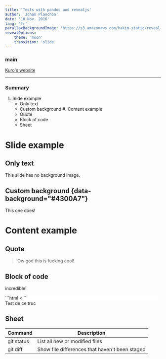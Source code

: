 ```yaml
---
title: 'Tests with pandoc and revealjs'
author: 'Johan Planchon'
date: '10 Nov. 2016'
lang: 'fr'
parallaxBackgroundImage: 'https://s3.amazonaws.com/hakim-static/reveal-js/reveal-parallax-1.jpg'
revealOptions:
	theme: 'moon'
    transition: 'slide'
---
```


### main

[Kuro's website](http://blackksoulls.github.io/ "C'est mon site web èwé")

---

### Summary
1. Slide example
	* Only text
	* Custom background
#. Content example
	* Quote
	* Block of code
	* Sheet

# Slide example

## Only text
This slide has no background image.

## Custom background {data-background="#4300A7"}
This one does!

# Content example

## Quote
> Ow god this is fucking cool!

## Block of code
incredible!
<div style="background-color: rgba(255,255,255,0.3); border-radius: 0.5em;">
```html
<<!DOCTYPE html>
<html>
<head>
	<title></title>
</head>
<body>

</body>
</html>
```
</div>
<div class="notes"> Test de ce truc </div>

## Sheet
| Command | Description |
| --- | --- |
| git status | List all new or modified files |
| git diff | Show file differences that haven't been staged |
<!--pandoc slides.md -o slides.html -s -t revealjs \-\-slide-level=2-->
